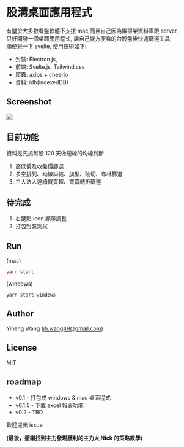 # 股溝桌面應用程式

有鑒於大多數看盤軟體不支援 mac,而且自己因為懶得架資料庫跟 server,  
只好開發一個桌面應用程式, 讓自己能方便看的台股盤後快速篩選工具,  
順便玩一下 svelte, 使用技術如下:

-   封裝: Electron.js,
-   前端: Svelte.js, Tailwind.css
-   爬蟲: axios + cheerio
-   資料: idb(indexedDB)

## Screenshot

![](https://i.imgur.com/d7M3nNn.jpg)

## 目前功能

資料是先抓每股 120 天做短線的均線判斷

1. 高低價及收盤價篩選
2. 多空排列、均線糾結、旗型、破切、布林篩選
3. 三大法人連續買賣超、買賣轉折篩選

## 待完成

1. 右鍵點 icon 顯示調整
2. 打包封裝測試

## Run

(mac)

```mac
yarn start
```

(windows)

```windows
yarn start:windows
```

## Author

Yiheng Wang (ih.wang49@gmail.com)

## License

MIT

## roadmap

-   v0.1 - 打包成 windows & mac 桌面程式
-   v0.1.5 - 下載 excel 報表功能
-   v0.2 - TBD

歡迎提出 issue

**(最後，感謝找到主力發現獲利的主力大 Nick 的策略教學)**
